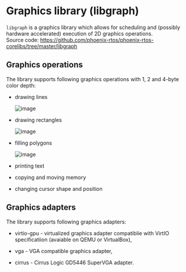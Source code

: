 # Graphics library (libgraph)

`libgraph` is a graphics library which allows for scheduling and (possibly hardware accelerated) execution of 2D graphics operations.\
Source code: https://github.com/phoenix-rtos/phoenix-rtos-corelibs/tree/master/libgraph

## Graphics operations

The library supports following graphics operations with 1, 2 and 4-byte color depth:

- drawing lines

  ![image](_images/line.png)

- drawing rectangles

  ![image](_images/rect.png)

- filling polygons

  ![image](_images/fill.png)

- printing text

- copying and moving memory

- changing cursor shape and position

## Graphics adapters

The library supports following graphics adapters:

- virtio-gpu - virtualized graphics adapter compatiblie with VirtIO specificatiion (avaiable on QEMU or VirtualBox),

- vga - VGA compatible graphics adapter,

- cirrus - Cirrus Logic GD5446 SuperVGA adapter.
